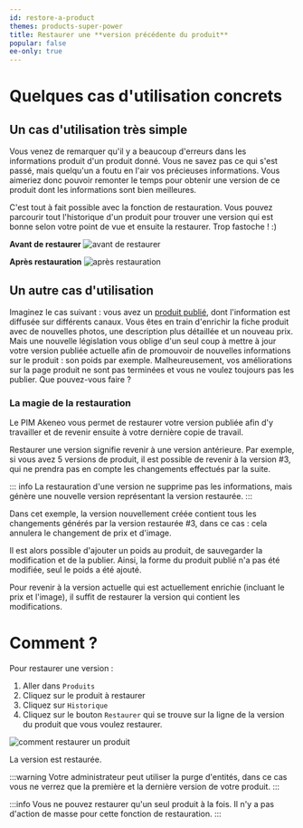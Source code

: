 ```yaml
---
id: restore-a-product
themes: products-super-power
title: Restaurer une **version précédente du produit**
popular: false
ee-only: true
---
```


# Quelques cas d'utilisation concrets

## Un cas d'utilisation très simple

Vous venez de remarquer qu'il y a beaucoup d'erreurs dans les informations produit d'un produit donné. Vous ne savez pas ce qui s'est passé, mais quelqu'un a foutu en l'air vos précieuses informations. Vous aimeriez donc pouvoir remonter le temps pour obtenir une version de ce produit dont les informations sont bien meilleures.

C'est tout à fait possible avec la fonction de restauration. Vous pouvez parcourir tout l'historique d'un produit pour trouver une version qui est bonne selon votre point de vue et ensuite la restaurer. Trop fastoche ! :)

**Avant de restaurer**
![avant de restaurer](Produits_PEFHistory1_fr.png)

**Après restauration**
![après restauration](Produits_PEFHistory2_fr.png)

## Un autre cas d'utilisation

Imaginez le cas suivant : vous avez un [produit publié](publish-workflow.html), dont l'information est diffusée sur différents canaux. Vous êtes en train d'enrichir la fiche produit avec de nouvelles photos, une description plus détaillée et un nouveau prix.
Mais une nouvelle législation vous oblige d'un seul coup à mettre à jour votre version publiée actuelle afin de promouvoir de nouvelles informations sur le produit : son poids par exemple.
Malheureusement, vos améliorations sur la page produit ne sont pas terminées et vous ne voulez toujours pas les publier. Que pouvez-vous faire ?

### La magie de la restauration

Le PIM Akeneo vous permet de restaurer votre version publiée afin d'y travailler et de revenir ensuite à votre dernière copie de travail.

Restaurer une version signifie revenir à une version antérieure. Par exemple, si vous avez 5 versions de produit, il est possible de revenir à la version #3, qui ne prendra pas en compte les changements effectués par la suite.

::: info
La restauration d'une version ne supprime pas les informations, mais génère une nouvelle version représentant la version restaurée.
:::

Dans cet exemple, la version nouvellement créée contient tous les changements générés par la version restaurée #3, dans ce cas : cela annulera le changement de prix et d'image.

Il est alors possible d'ajouter un poids au produit, de sauvegarder la modification et de la publier. Ainsi, la forme du produit publié n'a pas été modifiée, seul le poids a été ajouté.

Pour revenir à la version actuelle qui est actuellement enrichie (incluant le prix et l'image), il suffit de restaurer la version qui contient les modifications.

# Comment ?

Pour restaurer une version :
1.  Aller dans `Produits`
1.  Cliquez sur le produit à restaurer
1.  Cliquez sur `Historique`
1.  Cliquez sur le bouton `Restaurer` qui se trouve sur la ligne de la version du produit que vous voulez restaurer.

![comment restaurer un produit](Products_PEFHistoryProcess_fr.gif)

La version est restaurée.

:::warning
Votre administrateur peut utiliser la purge d'entités, dans ce cas vous ne verrez que la première et la dernière version de votre produit.
:::

:::info
Vous ne pouvez restaurer qu'un seul produit à la fois. Il n'y a pas d'action de masse pour cette fonction de restauration.
:::
